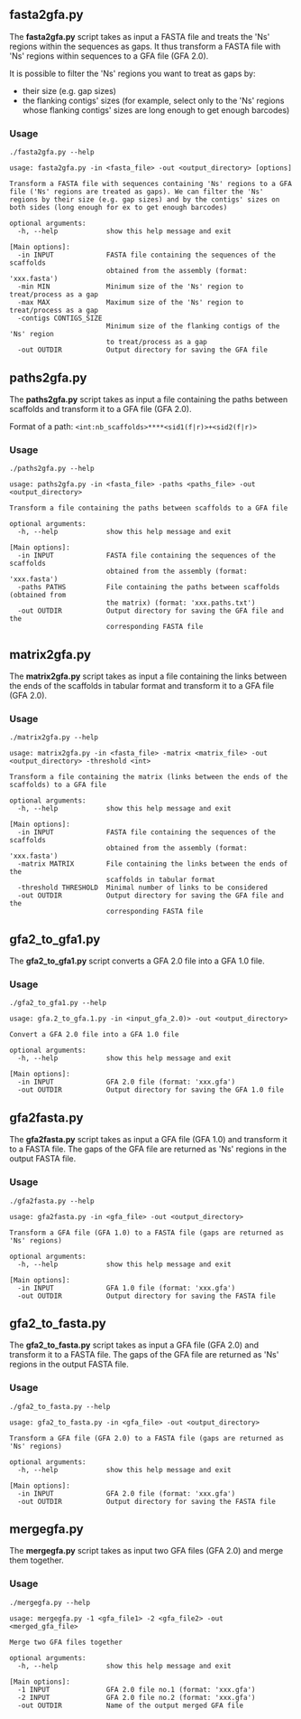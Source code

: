 ## fasta2gfa.py

The **fasta2gfa.py** script takes as input a FASTA file and treats the 'Ns' regions within the sequences as gaps. It thus transform a FASTA file with 'Ns' regions within sequences to a GFA file (GFA 2.0).  

It is possible to filter the 'Ns' regions you want to treat as gaps by:
* their size (e.g. gap sizes)
* the flanking contigs' sizes (for example, select only to the 'Ns' regions whose flanking contigs' sizes are long enough to get enough barcodes)

### Usage

```
./fasta2gfa.py --help

usage: fasta2gfa.py -in <fasta_file> -out <output_directory> [options]

Transform a FASTA file with sequences containing 'Ns' regions to a GFA file ('Ns' regions are treated as gaps). We can filter the 'Ns' regions by their size (e.g. gap sizes) and by the contigs' sizes on both sides (long enough for ex to get enough barcodes)
                                
optional arguments:
  -h, --help            show this help message and exit

[Main options]:
  -in INPUT             FASTA file containing the sequences of the scaffolds 
                        obtained from the assembly (format: 'xxx.fasta')
  -min MIN              Minimum size of the 'Ns' region to treat/process as a gap
  -max MAX              Maximum size of the 'Ns' region to treat/process as a gap
  -contigs CONTIGS_SIZE
                        Minimum size of the flanking contigs of the 'Ns' region 
                        to treat/process as a gap
  -out OUTDIR           Output directory for saving the GFA file
```


## paths2gfa.py

The **paths2gfa.py** script takes as input a file containing the paths between scaffolds and transform it to a GFA file (GFA 2.0).

Format of a path: `<int:nb_scaffolds>****<sid1(f|r)>+<sid2(f|r)>`

### Usage

```
./paths2gfa.py --help

usage: paths2gfa.py -in <fasta_file> -paths <paths_file> -out <output_directory>

Transform a file containing the paths between scaffolds to a GFA file
                                
optional arguments:
  -h, --help            show this help message and exit

[Main options]:
  -in INPUT             FASTA file containing the sequences of the scaffolds 
                        obtained from the assembly (format: 'xxx.fasta')
  -paths PATHS          File containing the paths between scaffolds (obtained from 
                        the matrix) (format: 'xxx.paths.txt')
  -out OUTDIR           Output directory for saving the GFA file and the 
                        corresponding FASTA file
```


## matrix2gfa.py

The **matrix2gfa.py** script takes as input a file containing the links between the ends of the scaffolds in tabular format and transform it to a GFA file (GFA 2.0).

### Usage

```
./matrix2gfa.py --help

usage: matrix2gfa.py -in <fasta_file> -matrix <matrix_file> -out <output_directory> -threshold <int>

Transform a file containing the matrix (links between the ends of the scaffolds) to a GFA file

optional arguments:
  -h, --help            show this help message and exit

[Main options]:
  -in INPUT             FASTA file containing the sequences of the scaffolds 
                        obtained from the assembly (format: 'xxx.fasta')
  -matrix MATRIX        File containing the links between the ends of the 
                        scaffolds in tabular format
  -threshold THRESHOLD  Minimal number of links to be considered
  -out OUTDIR           Output directory for saving the GFA file and the 
                        corresponding FASTA file
```


## gfa2_to_gfa1.py

The **gfa2_to_gfa1.py** script converts a GFA 2.0 file into a GFA 1.0 file.

### Usage

```
./gfa2_to_gfa1.py --help

usage: gfa.2_to_gfa.1.py -in <input_gfa_2.0)> -out <output_directory>

Convert a GFA 2.0 file into a GFA 1.0 file                                

optional arguments:
  -h, --help            show this help message and exit

[Main options]:
  -in INPUT             GFA 2.0 file (format: 'xxx.gfa')
  -out OUTDIR           Output directory for saving the GFA 1.0 file
```


## gfa2fasta.py

The **gfa2fasta.py** script takes as input a GFA file (GFA 1.0) and transform it to a FASTA file. The gaps of the GFA file are returned as 'Ns' regions in the output FASTA file.

### Usage

```
./gfa2fasta.py --help

usage: gfa2fasta.py -in <gfa_file> -out <output_directory>

Transform a GFA file (GFA 1.0) to a FASTA file (gaps are returned as 'Ns' regions)
                                
optional arguments:
  -h, --help            show this help message and exit

[Main options]:
  -in INPUT             GFA 1.0 file (format: 'xxx.gfa')
  -out OUTDIR           Output directory for saving the FASTA file
```


## gfa2_to_fasta.py

The **gfa2_to_fasta.py** script takes as input a GFA file (GFA 2.0) and transform it to a FASTA file. The gaps of the GFA file are returned as 'Ns' regions in the output FASTA file.

### Usage

```
./gfa2_to_fasta.py --help

usage: gfa2_to_fasta.py -in <gfa_file> -out <output_directory>

Transform a GFA file (GFA 2.0) to a FASTA file (gaps are returned as 'Ns' regions)
                                
optional arguments:
  -h, --help            show this help message and exit

[Main options]:
  -in INPUT             GFA 2.0 file (format: 'xxx.gfa')
  -out OUTDIR           Output directory for saving the FASTA file
```


## mergegfa.py

The **mergegfa.py** script takes as input two GFA files (GFA 2.0) and merge them together.

### Usage

```
./mergegfa.py --help

usage: mergegfa.py -1 <gfa_file1> -2 <gfa_file2> -out <merged_gfa_file>

Merge two GFA files together
                                
optional arguments:
  -h, --help            show this help message and exit

[Main options]:
  -1 INPUT              GFA 2.0 file no.1 (format: 'xxx.gfa')
  -2 INPUT              GFA 2.0 file no.2 (format: 'xxx.gfa')
  -out OUTDIR           Name of the output merged GFA file
```
